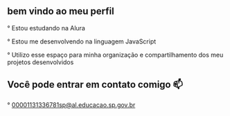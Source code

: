 ## bem vindo ao meu perfil 
° Estou estudando na Alura

° Estou me desenvolvendo na linguagem JavaScript

° Utilizo esse espaço para minha organização e compartilhamento dos meu projetos desenvolvidos
## Você pode entrar em contato comigo 📫
° 00001131336781sp@al.educacao.sp.gov.br

<!--
**Yuri1b/yuri1b** is a ✨ _special_ ✨ repository because its `README.md` (this file) appears on your GitHub profile.

Here are some ideas to get you started:

- 🔭 I’m currently working on ...
- 🌱 I’m currently learning ...
- 👯 I’m looking to collaborate on ...
- 🤔 I’m looking for help with ...
- 💬 Ask me about ...
- 📫 How to reach me: ...
- 😄 Pronouns: ...
- ⚡ Fun fact: ...
-->
